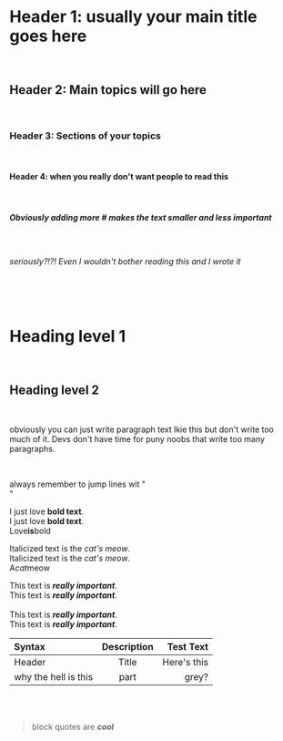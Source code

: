 # Header 1: usually your main title goes here
</br>

## Header 2: Main topics will go here
</br>

### Header 3: Sections of your topics 
</br>

#### Header 4: when you really don't want people to read this
</br>

##### Obviously adding more # makes the text smaller and less important
</br>

###### seriously?!?! Even I wouldn't bother reading this and I wrote it
</br>
</br>

Heading level 1
===============

</br>

Heading level 2
---------------

</br>

obviously you can just write paragraph text lkie this but don't write too much of it. Devs don't have time for puny noobs that write too many paragraphs.

</br>

always remember to jump lines wit "</br>"

I just love **bold text**.</br>
I just love __bold text__.</br>
Love**is**bold</br>


Italicized text is the *cat's meow*.</br>
Italicized text is the _cat's meow_.</br>
A*cat*meow</br>

This text is ***really important***.</br>
This text is ___really important___.</br>	
This text is __*really important*__.</br>
This text is **_really important_**.</br>


| Syntax      | Description | Test Text     |
| :---        |    :----:   |          ---: |
| Header      | Title       | Here's this   |
|why the hell is this      | part        | grey?        |

</br>
</br>

>block quotes are ___cool___



